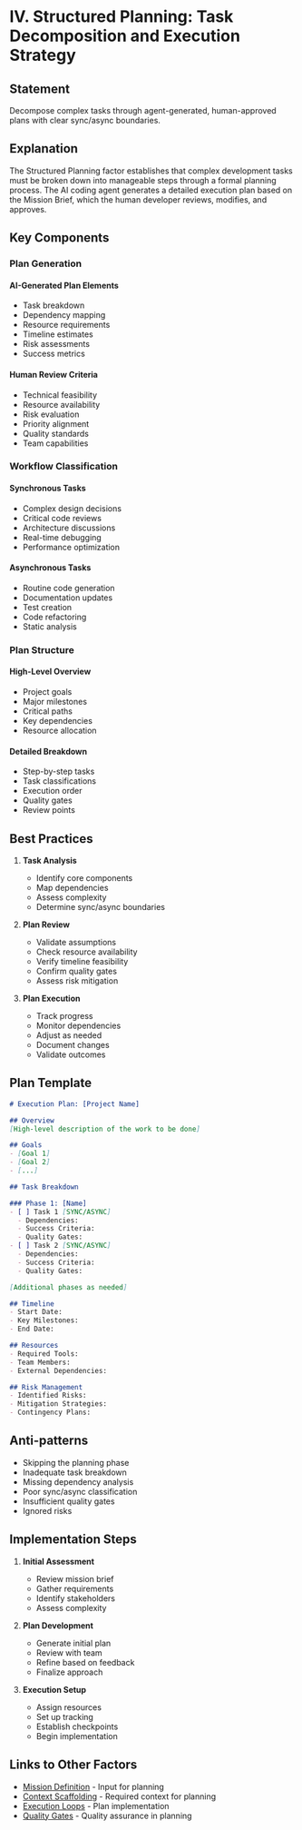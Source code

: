 # IV. Structured Planning: Task Decomposition and Execution Strategy

## Statement

Decompose complex tasks through agent-generated, human-approved plans with clear sync/async boundaries.

## Explanation

The Structured Planning factor establishes that complex development tasks must be broken down into manageable steps through a formal planning process. The AI coding agent generates a detailed execution plan based on the Mission Brief, which the human developer reviews, modifies, and approves.

## Key Components

### Plan Generation

#### AI-Generated Plan Elements
- Task breakdown
- Dependency mapping
- Resource requirements
- Timeline estimates
- Risk assessments
- Success metrics

#### Human Review Criteria
- Technical feasibility
- Resource availability
- Risk evaluation
- Priority alignment
- Quality standards
- Team capabilities

### Workflow Classification

#### Synchronous Tasks
- Complex design decisions
- Critical code reviews
- Architecture discussions
- Real-time debugging
- Performance optimization

#### Asynchronous Tasks
- Routine code generation
- Documentation updates
- Test creation
- Code refactoring
- Static analysis

### Plan Structure

#### High-Level Overview
- Project goals
- Major milestones
- Critical paths
- Key dependencies
- Resource allocation

#### Detailed Breakdown
- Step-by-step tasks
- Task classifications
- Execution order
- Quality gates
- Review points

## Best Practices

1. **Task Analysis**
   - Identify core components
   - Map dependencies
   - Assess complexity
   - Determine sync/async boundaries

2. **Plan Review**
   - Validate assumptions
   - Check resource availability
   - Verify timeline feasibility
   - Confirm quality gates
   - Assess risk mitigation

3. **Plan Execution**
   - Track progress
   - Monitor dependencies
   - Adjust as needed
   - Document changes
   - Validate outcomes

## Plan Template

```markdown
# Execution Plan: [Project Name]

## Overview
[High-level description of the work to be done]

## Goals
- [Goal 1]
- [Goal 2]
- [...]

## Task Breakdown

### Phase 1: [Name]
- [ ] Task 1 [SYNC/ASYNC]
  - Dependencies:
  - Success Criteria:
  - Quality Gates:
- [ ] Task 2 [SYNC/ASYNC]
  - Dependencies:
  - Success Criteria:
  - Quality Gates:

[Additional phases as needed]

## Timeline
- Start Date:
- Key Milestones:
- End Date:

## Resources
- Required Tools:
- Team Members:
- External Dependencies:

## Risk Management
- Identified Risks:
- Mitigation Strategies:
- Contingency Plans:
```

## Anti-patterns

- Skipping the planning phase
- Inadequate task breakdown
- Missing dependency analysis
- Poor sync/async classification
- Insufficient quality gates
- Ignored risks

## Implementation Steps

1. **Initial Assessment**
   - Review mission brief
   - Gather requirements
   - Identify stakeholders
   - Assess complexity

2. **Plan Development**
   - Generate initial plan
   - Review with team
   - Refine based on feedback
   - Finalize approach

3. **Execution Setup**
   - Assign resources
   - Set up tracking
   - Establish checkpoints
   - Begin implementation

## Links to Other Factors

- [Mission Definition](mission-definition.md) - Input for planning
- [Context Scaffolding](context-scaffolding.md) - Required context for planning
- [Execution Loops](execution-loops.md) - Plan implementation
- [Quality Gates](quality-gates.md) - Quality assurance in planning